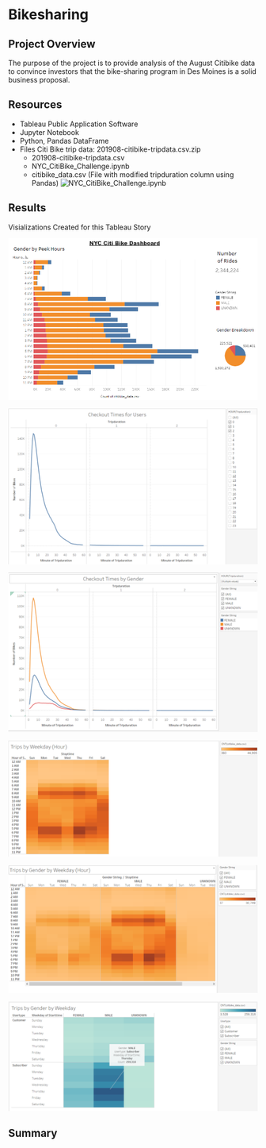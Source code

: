 # Bikesharing

## Project Overview
The purpose of the project is to provide analysis of the August Citibike data to convince investors that the bike-sharing program in Des Moines is a solid business proposal.

## Resources
 * Tableau Public Application Software
 * Jupyter Notebook
 * Python, Pandas DataFrame
 * Files Citi Bike trip data: 201908-citibike-tripdata.csv.zip
	* 201908-citibike-tripdata.csv
	* NYC_CitiBike_Challenge.ipynb
	* citibike_data.csv (File with modified tripduration column using Pandas)
	 ![NYC_CitiBike_Challenge.ipynb](https://github.com/timbialek/Bikesharing/blob/main/NYC_CitiBike_Challenge.ipynb)


## Results

Visializations Created for this Tableau Story

![](https://github.com/timbialek/Bikesharing/blob/main/Images/Dashboard.PNG)


![](https://github.com/timbialek/Bikesharing/blob/main/Images/1-Checkout%20Times%20for%20Users.PNG)


![](https://github.com/timbialek/Bikesharing/blob/main/Images/2-Checkout%20Times%20by%20Gender.PNG)


![](https://github.com/timbialek/Bikesharing/blob/main/Images/3-Trips%20by%20Weekday%20per%20Hour.PNG)


![](https://github.com/timbialek/Bikesharing/blob/main/Images/4-Trips%20by%20Gender%20(Weekday%20per%20Hour).PNG)


![](https://github.com/timbialek/Bikesharing/blob/main/Images/5-User%20Trips%20by%20Gender%20by%20Weekday.PNG)


## Summary
